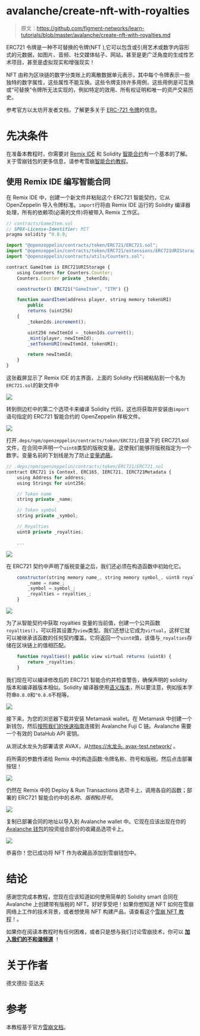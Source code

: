 # avalanche/create-nft-with-royalties

> 原文：<https://github.com/figment-networks/learn-tutorials/blob/master/avalanche/create-nft-with-royalties.md>

ERC721 令牌是一种不可替换的令牌(NFT ),它可以包含或引用艺术或数字内容形式的元数据，如图片、音频、社交媒体帖子、网站，甚至是更广泛角度的生成性艺术项目，甚至是虚拟现实和增强现实！

NFT 由称为区块链的数字分类账上的离散数据单元表示，其中每个令牌表示一些独特的数字属性，这些属性不能互换。这些令牌支持许多用例，这些用例是可互换或“可替换”令牌所无法实现的，例如特定的效用、所有权证明和唯一的资产交易历史。

参考官方以太坊开发者文档，了解更多关于 [ERC-721 令牌](https://ethereum.org/en/developers/docs/standards/tokens/erc-721/)的信息。

# 先决条件

在准备本教程时，你需要对 [Remix IDE](https://remix.ethereum.org/) 和 Solidity [智能合约](https://solidity-by-example.org/)有一个基本的了解。关于雪崩钱包的更多信息，请参考雪崩[智能合约教程](https://learn.figment.io/tutorials/deploy-a-smart-contract-on-avalanche-using-remix-and-metamask)。

## 使用 Remix IDE 编写智能合同

在 Remix IDE 中，创建一个新文件并粘贴这个 ERC721 智能契约，它从 OpenZeppelin 导入令牌标准。`import`行将由 Remix IDE 运行的 Solidity 编译器处理，所有的依赖项(必需的文件)将被带入 Remix 工作区。

```js
// contracts/GameItem.sol
// SPDX-License-Identifier: MIT
pragma solidity ^0.8.0;

import "@openzeppelin/contracts/token/ERC721/ERC721.sol";
import "@openzeppelin/contracts/token/ERC721/extensions/ERC721URIStorage.sol";
import "@openzeppelin/contracts/utils/Counters.sol";

contract GameItem is ERC721URIStorage {
    using Counters for Counters.Counter;
    Counters.Counter private _tokenIds;

    constructor() ERC721("GameItem", "ITM") {}

    function awardItem(address player, string memory tokenURI)
        public
        returns (uint256)
    {
        _tokenIds.increment();

        uint256 newItemId = _tokenIds.current();
        _mint(player, newItemId);
        _setTokenURI(newItemId, tokenURI);

        return newItemId;
    }
}
```

这张截屏显示了 Remix IDE 的主界面，上面的 Solidity 代码被粘贴到一个名为`ERC721.sol`的新文件中

![](img/c47c2066533e13e1eb57b1a85dbdbabe.png)

转到侧边栏中的第二个选项卡来编译 Solidity 代码，这也将获取并安装由`import`语句指定的 ERC721 智能合约的 OpenZeppelin 样板文件。

![](img/c71113cd274f10f4f3306aa44f4b9a2a.png)

打开`.deps/npm/openzeppelin/contracts/token/ERC721/`目录下的 ERC721.sol 文件，在合同中声明一个`uint8`类型的版税变量。这使我们能够将版税指定为一个数字。变量名前的下划线是为了防止[变量遮蔽](https://en.wikipedia.org/wiki/Variable_shadowing)。

```js
// .deps/npm/openzeppelin/contracts/token/ERC721/ERC721.sol
contract ERC721 is Context, ERC165, IERC721, IERC721Metadata {
    using Address for address;
    using Strings for uint256;

    // Token name
    string private _name;

    // Token symbol
    string private _symbol;

    // Royalties
    uint8 private _royalties;

    ...
```

![](img/20f9a42cd0e7f2c09aefbafead280ff9.png)

在 ERC721 契约中声明了版税变量之后，我们还必须在构造函数中初始化它。

```js
    constructor(string memory name_, string memory symbol_, uint8 royalties_) {
        _name = name_;
        _symbol = symbol_;
        _royalties = royalties_;
    }
```

![](img/2b9f8d13919634aaeb594342293f0270.png)

为了从智能契约中获取 royalties 变量的当前值，创建一个公共函数`royalties()`，可以将其设置为`view`类型。我们还想让它成为`virtual`，这样它就可以被继承该函数的任何契约覆盖。它将返回一个`uint8`值，该值与`_royalties`存储在区块链上的值相匹配。

```js
    function royalties() public view virtual returns (uint8) {
        return _royalties;
    }
```

我们现在可以编译修改后的 ERC721 智能合约并检查警告，确保声明的 solidity 版本和编译器版本相似。Solidity 编译器使用[语义版本](http://semver.org/)，所以要注意，例如版本字符串`0.8.0`和`^0.8.0`不相等。

![](img/2952625a09021994a964e11eab1ba3c3.png)

接下来，为您的浏览器下载并安装 Metamask wallet。在 Metamask 中创建一个新钱包，然后[按照我们的快速指南](https://learn.figment.io/tutorials/deploy-a-smart-contract-on-avalanche-using-remix-and-metamask#step-1-setting-up-metamask)连接到 Avalanche Fuji C 链。Avalanche 需要一个有效的 DataHub API 密钥。

从测试水龙头为部署请求 AVAX，从[https://水龙头. avax-test.network/](https://faucet.avax-test.network/) 。

将所需的参数传递给 Remix 中的构造函数:令牌名称、符号和版税。然后点击部署按钮！

![](img/bc200f515000ba0d60c3150e51781727.png)

仍然在 Remix 中的 Deploy & Run Transactions 选项卡上，调用各自的函数；部署的 ERC721 智能合约中的*名称*、*版税*和*符号*。

![](img/adfcc56a3a34806181dda1bc4e05068f.png)

复制已部署合同的地址以导入到 Avalanche wallet 中。它现在应该出现在你的 [Avalanche 钱包](https://wallet.avax.network/)的投资组合部分的收藏品选项卡上。

![](img/f4467fad6e35599e2eb73e6a298bf963.png)

恭喜你！您已成功将 NFT 作为收藏品添加到雪崩钱包中。

# 结论

感谢您完成本教程，您现在应该知道如何使用简单的 Solidity smart 合同在 Avalanche 上创建带有版税的 NFT。好好享受吧！如果你想知道 NFT 如何在雪崩网络上工作的技术背景，或者想使用 NFT 构建产品，请查看这个[雪崩 NFT 教程](https://learn.figment.io/tutorials/create-mint-transfer-nft)！。

如果你在阅读本教程时有任何困难，或者只是想与我们讨论雪崩技术，你可以 [**加入我们的不和谐频道**](https://discord.gg/fszyM7K) ！

# 关于作者

德文德拉·亚达夫

# 参考

本教程基于官方[雪崩文档](https://docs.avax.network/build/tutorials/smart-contracts/deploy-a-smart-contract-on-avalanche-using-remix-and-metamask)。